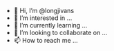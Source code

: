 - 👋 Hi, I’m @longjivans
- 👀 I’m interested in ...
- 🌱 I’m currently learning ...
- 💞️ I’m looking to collaborate on ...
- 📫 How to reach me ...

<!---
longjivans/longjivans is a ✨ special ✨ repository because its `README.md` (this file) appears on your GitHub profile.
You can click the Preview link to take a look at your changes.
--->
